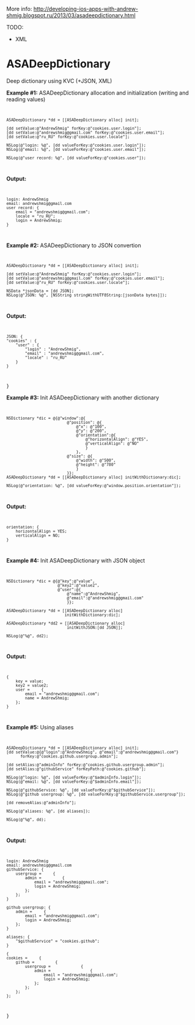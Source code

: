 More info: http://developing-ios-apps-with-andrew-shmig.blogspot.ru/2013/03/asadeepdictionary.html

TODO: 
+ XML

ASADeepDictionary
=================

Deep dictionary using KVC (+JSON, XML)

<b>Example #1:</b> ASADeepDictionary allocation and initialization (writing and reading values)
<code>

    ASADeepDictionary *dd = [[ASADeepDictionary alloc] init];
    
    [dd setValue:@"AndrewShmig" forKey:@"cookies.user.login"];
    [dd setValue:@"andrewshmig@gmail.com" forKey:@"cookies.user.email"];
    [dd setValue:@"ru_RU" forKey:@"cookies.user.locale"];
    
    NSLog(@"login: %@", [dd valueForKey:@"cookies.user.login"]);
    NSLog(@"email: %@", [dd valueForKey:@"cookies.user.email"]);
    
    NSLog(@"user record: %@", [dd valueForKey:@"cookies.user"]);
</code>

<b>Output:</b>
<code>

    login: AndrewShmig
    email: andrewshmig@gmail.com 
    user record: {
        email = "andrewshmig@gmail.com";
        locale = "ru_RU";
        login = AndrewShmig;
    } 
    
</code>

<b>Example #2:</b> ASADeepDictionary to JSON convertion
<code> 

    ASADeepDictionary *dd = [[ASADeepDictionary alloc] init];
    
    [dd setValue:@"AndrewShmig" forKey:@"cookies.user.login"];
    [dd setValue:@"andrewshmig@gmail.com" forKey:@"cookies.user.email"];
    [dd setValue:@"ru_RU" forKey:@"cookies.user.locale"];
    
    NSData *jsonData = [dd JSON];
    NSLog(@"JSON: %@", [NSString stringWithUTF8String:[jsonData bytes]]);
</code>

<b>Output:</b>
<code>

    JSON: {
    "cookies" : {
        "user" : {
            "login" : "AndrewShmig",
            "email" : "andrewshmig@gmail.com",
            "locale" : "ru_RU"
        }
    }
}
</code>

<b>Example #3:</b> Init ASADeepDictionary with another dictionary
<code>

    NSDictionary *dic = @{@"window":@{
                              @"position": @{
                                  @"x": @"100",
                                  @"y": @"200",
                                  @"orientation":@{
                                      @"horizontalAlign": @"YES",
                                      @"verticalAlign": @"NO"
                                      }
                                  },
                              @"size": @{
                                  @"width": @"500",
                                  @"height": @"780"
                                  }
                              }};
    ASADeepDictionary *dd = [[ASADeepDictionary alloc] initWithDictionary:dic];
    
    NSLog(@"orientation: %@", [dd valueForKey:@"window.position.orientation"]);
</code>

<b>Output:</b>
<code>

    orientation: {
        horizontalAlign = YES;
        verticalAlign = NO;
    }
</code>

<b>Example #4:</b> Init ASADeepDictionary with JSON object
<code>

    NSDictionary *dic = @{@"key":@"value",
                          @"key2":@"value2",
                          @"user":@{
                              @"name":@"AndrewShmig",
                              @"email":@"andrewshmig@gmail.com"
                              }};
    
    ASADeepDictionary *dd = [[ASADeepDictionary alloc]
                             initWithDictionary:dic];

    ASADeepDictionary *dd2 = [[ASADeepDictionary alloc]
                              initWithJSON:[dd JSON]];
    
    NSLog(@"%@", dd2);
</code>

<b>Output:</b>
<code>

    {
        key = value;
        key2 = value2;
        user =     {
            email = "andrewshmig@gmail.com";
            name = AndrewShmig;
        };
    }
</code>

<b>Example #5:</b> Using aliases
<code>

    ASADeepDictionary *dd = [[ASADeepDictionary alloc] init];
    [dd setValue:@{@"login":@"AndrewShmig", @"email":@"andrewshmig@gmail.com"}
          forKey:@"cookies.github.usergroup.admin"];
    
    [dd setAlias:@"adminInfo" forKey:@"cookies.github.usergroup.admin"];
    [dd setAlias:@"githubService" forKeyPath:@"cookies.github"];
    
    NSLog(@"login: %@", [dd valueForKey:@"$adminInfo.login"]);
    NSLog(@"email: %@", [dd valueForKey:@"$adminInfo.email"]);
    
    NSLog(@"githubService: %@", [dd valueForKey:@"$githubService"]);
    NSLog(@"github usergroup: %@", [dd valueForKey:@"$githubService.usergroup"]);
    
    [dd removeAlias:@"adminInfo"];
    
    NSLog(@"aliases: %@", [dd aliases]);
    
    NSLog(@"%@", dd);
</code>

<b>Output:</b>
<code>

    login: AndrewShmig
    email: andrewshmig@gmail.com
    githubService: {
        usergroup =     {
            admin =         {
                email = "andrewshmig@gmail.com";
                login = AndrewShmig;
            };
        };
    }
    
    github usergroup: {
        admin =     {
            email = "andrewshmig@gmail.com";
            login = AndrewShmig;
        };
    }
    
    aliases: {
        "$githubService" = "cookies.github";
    }
    
    {
    cookies =     {
        github =         {
            usergroup =             {
                admin =                 {
                    email = "andrewshmig@gmail.com";
                    login = AndrewShmig;
                };
            };
        };
    };
}
</code>
